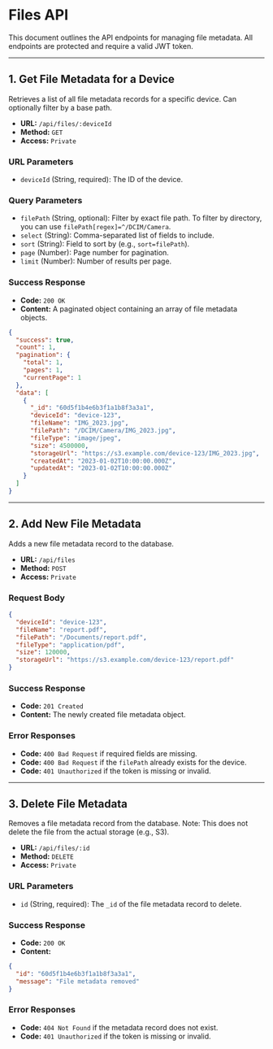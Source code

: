 # Files API

This document outlines the API endpoints for managing file metadata. All endpoints are protected and require a valid JWT token.

---

## 1. Get File Metadata for a Device

Retrieves a list of all file metadata records for a specific device. Can optionally filter by a base path.

- **URL:** `/api/files/:deviceId`
- **Method:** `GET`
- **Access:** `Private`

### URL Parameters
- `deviceId` (String, required): The ID of the device.

### Query Parameters
- `filePath` (String, optional): Filter by exact file path. To filter by directory, you can use `filePath[regex]=^/DCIM/Camera`.
- `select` (String): Comma-separated list of fields to include.
- `sort` (String): Field to sort by (e.g., `sort=filePath`).
- `page` (Number): Page number for pagination.
- `limit` (Number): Number of results per page.

### Success Response
- **Code:** `200 OK`
- **Content:** A paginated object containing an array of file metadata objects.

```json
{
  "success": true,
  "count": 1,
  "pagination": {
    "total": 1,
    "pages": 1,
    "currentPage": 1
  },
  "data": [
    {
      "_id": "60d5f1b4e6b3f1a1b8f3a3a1",
      "deviceId": "device-123",
      "fileName": "IMG_2023.jpg",
      "filePath": "/DCIM/Camera/IMG_2023.jpg",
      "fileType": "image/jpeg",
      "size": 4500000,
      "storageUrl": "https://s3.example.com/device-123/IMG_2023.jpg",
      "createdAt": "2023-01-02T10:00:00.000Z",
      "updatedAt": "2023-01-02T10:00:00.000Z"
    }
  ]
}
```

---

## 2. Add New File Metadata

Adds a new file metadata record to the database.

- **URL:** `/api/files`
- **Method:** `POST`
- **Access:** `Private`

### Request Body

```json
{
  "deviceId": "device-123",
  "fileName": "report.pdf",
  "filePath": "/Documents/report.pdf",
  "fileType": "application/pdf",
  "size": 120000,
  "storageUrl": "https://s3.example.com/device-123/report.pdf"
}
```

### Success Response

- **Code:** `201 Created`
- **Content:** The newly created file metadata object.

### Error Responses
- **Code:** `400 Bad Request` if required fields are missing.
- **Code:** `400 Bad Request` if the `filePath` already exists for the device.
- **Code:** `401 Unauthorized` if the token is missing or invalid.

---

## 3. Delete File Metadata

Removes a file metadata record from the database. Note: This does not delete the file from the actual storage (e.g., S3).

- **URL:** `/api/files/:id`
- **Method:** `DELETE`
- **Access:** `Private`

### URL Parameters
- `id` (String, required): The `_id` of the file metadata record to delete.

### Success Response

- **Code:** `200 OK`
- **Content:**
```json
{
  "id": "60d5f1b4e6b3f1a1b8f3a3a1",
  "message": "File metadata removed"
}
```

### Error Responses
- **Code:** `404 Not Found` if the metadata record does not exist.
- **Code:** `401 Unauthorized` if the token is missing or invalid.
